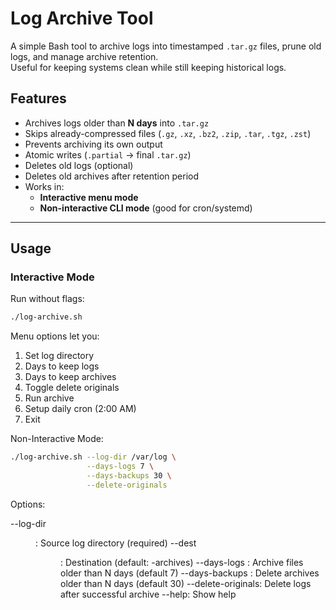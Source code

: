 # Log Archive Tool

A simple Bash tool to archive logs into timestamped `.tar.gz` files, prune old logs, and manage archive retention.  
Useful for keeping systems clean while still keeping historical logs.

## Features
- Archives logs older than **N days** into `.tar.gz`
- Skips already-compressed files (`.gz`, `.xz`, `.bz2`, `.zip`, `.tar`, `.tgz`, `.zst`)
- Prevents archiving its own output
- Atomic writes (`.partial` → final `.tar.gz`)
- Deletes old logs (optional)
- Deletes old archives after retention period
- Works in:
  - **Interactive menu mode**
  - **Non-interactive CLI mode** (good for cron/systemd)

---

## Usage

### Interactive Mode
Run without flags:
```bash
./log-archive.sh
```

Menu options let you:
1. Set log directory
2. Days to keep logs
3. Days to keep archives
4. Toggle delete originals
5. Run archive
6. Setup daily cron (2:00 AM)
7. Exit

Non-Interactive Mode:
```bash
./log-archive.sh --log-dir /var/log \
                 --days-logs 7 \
                 --days-backups 30 \
                 --delete-originals
```

Options:

--log-dir <dir>: Source log directory (required)
--dest <dir>: Destination (default: <logdir>-archives)
--days-logs <N>: Archive files older than N days (default 7)
--days-backups <N>: Delete archives older than N days (default 30)
--delete-originals: Delete logs after successful archive
--help: Show help
